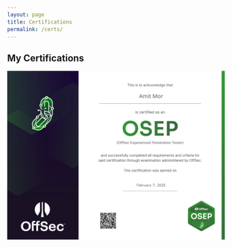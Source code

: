 ```yaml
---
layout: page
title: Certifications
permalink: /certs/
---
```


## My Certifications

<div class="cert-card-link">
  <div class="cert-card">
    <div class="cert-card-image">
      <img src="/assets/img/amit-OSEP.png" alt="Certification 1">
    </div>
  </div>
</div>

